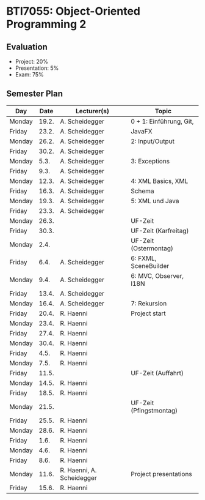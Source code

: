 ﻿# BTI7055: Object-Oriented Programming 2

## Evaluation

* Project: 20%
* Presentation: 5%
* Exam: 75%

## Semester Plan

| Day    | Date  | Lecturer(s)    | Topic                  |
| -------|-------|----------------|------------------------|
| Monday | 19.2. | A. Scheidegger | 0 + 1: Einführung, Git,|
| Friday | 23.2. | A. Scheidegger |    JavaFX              |
| Monday | 26.2. | A. Scheidegger | 2: Input/Output        |
| Friday | 30.2. | A. Scheidegger |                        |
| Monday |  5.3. | A. Scheidegger | 3: Exceptions          |
| Friday |  9.3. | A. Scheidegger |                        |
| Monday | 12.3. | A. Scheidegger | 4: XML Basics, XML     |
| Friday | 16.3. | A. Scheidegger |    Schema              |
| Monday | 19.3. | A. Scheidegger | 5: XML und Java        |
| Friday | 23.3. | A. Scheidegger |                        |
| Monday | 26.3. |                | UF-Zeit                |
| Friday | 30.3. |                | UF-Zeit (Karfreitag)   |
| Monday |  2.4. |                | UF-Zeit (Ostermontag)  |
| Friday |  6.4. | A. Scheidegger | 6: FXML, SceneBuilder  |
| Monday |  9.4. | A. Scheidegger | 6: MVC, Observer, I18N |
| Friday | 13.4. | A. Scheidegger |                        |
| Monday | 16.4. | A. Scheidegger | 7: Rekursion           |
| Friday | 20.4. | R. Haenni      | Project start          |
| Monday | 23.4. | R. Haenni      |                        |
| Friday | 27.4. | R. Haenni      |                        |
| Monday | 30.4. | R. Haenni      |                        |
| Friday |  4.5. | R. Haenni      |                        |
| Monday |  7.5. | R. Haenni      |                        |
| Friday | 11.5. |                | UF-Zeit (Auffahrt)     |
| Monday | 14.5. | R. Haenni      |                        |
| Friday | 18.5. | R. Haenni      |                        |
| Monday | 21.5. |                | UF-Zeit (Pfingstmontag)|
| Friday | 25.5. | R. Haenni      |                        |
| Monday | 28.6. | R. Haenni      |                        |
| Friday |  1.6. | R. Haenni      |                        |
| Monday |  4.6. | R. Haenni      |                        |
| Friday |  8.6. | R. Haenni      |                        |
| Monday | 11.6. | R. Haenni, A. Scheidegger | Project presentations  |
| Friday | 15.6. | R. Haenni      |                        |
